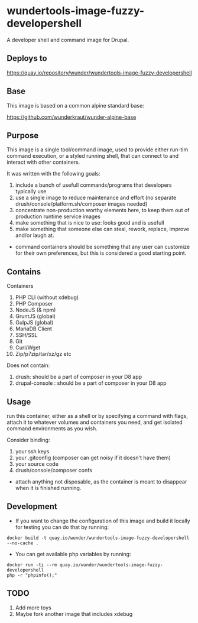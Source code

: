 # wundertools-image-fuzzy-developershell
A developer shell and command image for Drupal.

## Deploys to

https://quay.io/repository/wunder/wundertools-image-fuzzy-developershell

## Base

This image is based on a common alpine standard base:

https://github.com/wunderkraut/wunder-alpine-base

## Purpose

This image is a single tool/command image, used to provide either run-tim command execution, or a styled running shell, that can connect to and interact with other containers.

It was written with the following goals:

1. include a bunch of usefull commands/programs that developers typically use
2. use a single image to reduce maintenance and effort (no separate drush/console/platform.sh/composer images needed)
3. concentrate non-production worthy elements here, to keep them out of production runtime service images
4. make something that is nice to use: looks good and is usefull
5. make something that someone else can steal, rework, replace, improve and/or laugh at.

* command containers should be something that any user can customize for their own preferences, but this is considered a good starting point.

## Contains

Containers

1. PHP CLI (without xdebug)
2. PHP Composer
3. NodeJS (& npm)
4. GruntJS (global)
5. GulpJS (global)
6. MariaDB Client
7. SSH/SSL
8. Git
9. Curl/Wget
10. Zip/p7zip/tar/xz/gz etc

Does not contain:
1. drush: should be a part of composer in your D8 app
2. drupal-console : should be a part of composer in your D8 app

## Usage

run this container, either as a shell or by specifying a command with flags, attach it to whatever volumes and containers you need, and get isolated command environments as you wish.

Consider binding:

1. your ssh keys
2. your .gitconfig (composer can get noisy if it doesn't have them)
3. your source code
4. drush/console/composer confs

* attach anything not disposable, as the container is meant to disappear when it is finished running.

## Development

- If you want to change the configuration of this image and build it locally for testing you can do that by running:
~~~
docker build -t quay.io/wunder/wundertools-image-fuzzy-developershell --no-cache .
~~~

- You can get available php variables by running:
~~~
docker run -ti --rm quay.io/wunder/wundertools-image-fuzzy-developershell
php -r "phpinfo();"
~~~

## TODO

1. Add more toys
2. Maybe fork another image that includes xdebug
